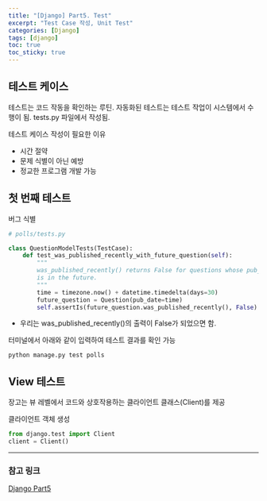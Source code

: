 ```yaml
---
title: "[Django] Part5. Test"
excerpt: "Test Case 작성, Unit Test"
categories: [Django]
tags: [django]
toc: true
toc_sticky: true
---
```


## 테스트 케이스
테스트는 코드 작동을 확인하는 루틴. 자동화된 테스트는 테스트 작업이 시스템에서 수행이 됨. tests.py 파일에서 작성됨.

테스트 케이스 작성이 필요한 이유
* 시간 절약
* 문제 식별이 아닌 예방
* 정교한 프로그램 개발 가능


## 첫 번째 테스트
버그 식별
~~~python
# polls/tests.py

class QuestionModelTests(TestCase):
    def test_was_published_recently_with_future_question(self):
        """
        was_published_recently() returns False for questions whose pub_date
        is in the future.
        """
        time = timezone.now() + datetime.timedelta(days=30)
        future_question = Question(pub_date=time)
        self.assertIs(future_question.was_published_recently(), False)
~~~
* 우리는 was_published_recently()의 출력이 False가 되었으면 함.

터미널에서 아래와 같이 입력하여 테스트 결과를 확인 가능
~~~text
python manage.py test polls
~~~


## View 테스트
장고는 뷰 레벨에서 코드와 상호작용하는 클라이언트 클래스(Client)를 제공

클라이언트 객체 생성
~~~python
from django.test import Client
client = Client()
~~~

***

### 참고 링크
[Django Part5](https://docs.djangoproject.com/ko/4.2/intro/tutorial05/)